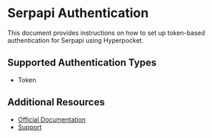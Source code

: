 # Serpapi Authentication

This document provides instructions on how to set up token-based authentication for Serpapi using Hyperpocket.


## Supported Authentication Types

- Token

## Additional Resources

- [Official Documentation](https://serpapi.com/docs)
- [Support](https://serpapi.com/contact) 